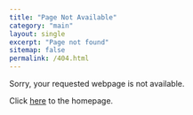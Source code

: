 ```yaml
---
title: "Page Not Available"
category: "main"
layout: single
excerpt: "Page not found"
sitemap: false
permalink: /404.html
---
```


Sorry, your requested webpage is not available.

Click <a class="left" href="{{ '/' | absolute_url }}">here</a> to the homepage.
